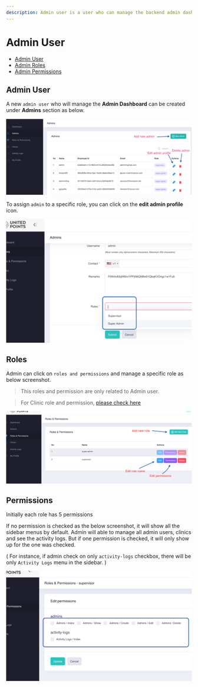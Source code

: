 ```yaml
---
description: Admin user is a user who can manage the backend admin dashboard.
---
```


# Admin User

* [Admin User](user.md#admin-user)
* [Admin Roles](user.md#roles)
* [Admin Permissions](user.md#permissions)

## Admin User

A new `admin user` who will manage the **Admin Dashboard** can be created under **Admins** section as below. 

![](../.gitbook/assets/adduser.png)



To assign `admin` to a specific role, you can click on the **edit admin profile** icon.

![](../.gitbook/assets/attach.png)



## Roles

Admin can click on `roles and permissions` and manage a specific role as below screenshot.

> This roles and permission are only related to Admin user.

> For Clinic role and permission, [please check here](clinic.md)

![](../.gitbook/assets/role.png)

## Permissions

Initially each role has 5 permissions

If no permission is checked as the below screenshot, it will show all the sidebar menus by default. Admin will able to manage all admin users, clinics and see the activity logs. But if one permission is checked, it will only show up for the one was checked. 

\( For instance, if admin check on only `activity-logs` checkbox, there will be only `Activity Logs` menu in the sidebar. \)

![](../.gitbook/assets/permission.png)



